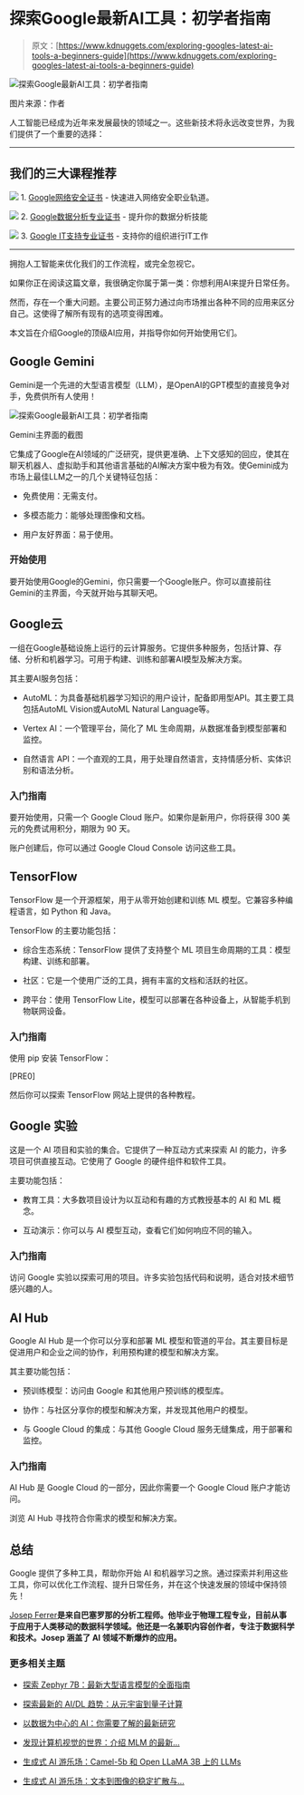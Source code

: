 # 探索Google最新AI工具：初学者指南

> 原文：[https://www.kdnuggets.com/exploring-googles-latest-ai-tools-a-beginners-guide](https://www.kdnuggets.com/exploring-googles-latest-ai-tools-a-beginners-guide)

![探索Google最新AI工具：初学者指南](../Images/a0fb237ea53b3591524e3cc6d8454eb1.png)

图片来源：作者

人工智能已经成为近年来发展最快的领域之一。这些新技术将永远改变世界，为我们提供了一个重要的选择：

* * *

## 我们的三大课程推荐

![](../Images/0244c01ba9267c002ef39d4907e0b8fb.png) 1\. [Google网络安全证书](https://www.kdnuggets.com/google-cybersecurity) - 快速进入网络安全职业轨道。

![](../Images/e225c49c3c91745821c8c0368bf04711.png) 2\. [Google数据分析专业证书](https://www.kdnuggets.com/google-data-analytics) - 提升你的数据分析技能

![](../Images/0244c01ba9267c002ef39d4907e0b8fb.png) 3\. [Google IT支持专业证书](https://www.kdnuggets.com/google-itsupport) - 支持你的组织进行IT工作

* * *

拥抱人工智能来优化我们的工作流程，或完全忽视它。

如果你正在阅读这篇文章，我很确定你属于第一类：你想利用AI来提升日常任务。

然而，存在一个重大问题。主要公司正努力通过向市场推出各种不同的应用来区分自己。这使得了解所有现有的选项变得困难。

本文旨在介绍Google的顶级AI应用，并指导你如何开始使用它们。

## Google Gemini

Gemini是一个先进的大型语言模型（LLM），是OpenAI的GPT模型的直接竞争对手，免费供所有人使用！

![探索Google最新AI工具：初学者指南](../Images/9d3c275d0504e69f425312775aff4ddf.png)

Gemini主界面的截图

它集成了Google在AI领域的广泛研究，提供更准确、上下文感知的回应，使其在聊天机器人、虚拟助手和其他语言基础的AI解决方案中极为有效。使Gemini成为市场上最佳LLM之一的几个关键特征包括：

+   免费使用：无需支付。

+   多模态能力：能够处理图像和文档。

+   用户友好界面：易于使用。

### 开始使用

要开始使用Google的Gemini，你只需要一个Google账户。你可以直接前往Gemini的主界面，今天就开始与其聊天吧。

## Google云

一组在Google基础设施上运行的云计算服务。它提供多种服务，包括计算、存储、分析和机器学习。可用于构建、训练和部署AI模型及解决方案。

其主要AI服务包括：

+   AutoML：为具备基础机器学习知识的用户设计，配备即用型API。其主要工具包括AutoML Vision或AutoML Natural Language等。

+   Vertex AI：一个管理平台，简化了 ML 生命周期，从数据准备到模型部署和监控。

+   自然语言 API：一个直观的工具，用于处理自然语言，支持情感分析、实体识别和语法分析。

### 入门指南

要开始使用，只需一个 Google Cloud 账户。如果你是新用户，你将获得 300 美元的免费试用积分，期限为 90 天。

账户创建后，你可以通过 Google Cloud Console 访问这些工具。

## TensorFlow

TensorFlow 是一个开源框架，用于从零开始创建和训练 ML 模型。它兼容多种编程语言，如 Python 和 Java。

TensorFlow 的主要功能包括：

+   综合生态系统：TensorFlow 提供了支持整个 ML 项目生命周期的工具：模型构建、训练和部署。

+   社区：它是一个使用广泛的工具，拥有丰富的文档和活跃的社区。

+   跨平台：使用 TensorFlow Lite，模型可以部署在各种设备上，从智能手机到物联网设备。

### 入门指南

使用 pip 安装 TensorFlow：

[PRE0]

然后你可以探索 TensorFlow 网站上提供的各种教程。

## Google 实验

这是一个 AI 项目和实验的集合。它提供了一种互动方式来探索 AI 的能力，许多项目可供直接互动。它使用了 Google 的硬件组件和软件工具。

主要功能包括：

+   教育工具：大多数项目设计为以互动和有趣的方式教授基本的 AI 和 ML 概念。

+   互动演示：你可以与 AI 模型互动，查看它们如何响应不同的输入。

### 入门指南

访问 Google 实验以探索可用的项目。许多实验包括代码和说明，适合对技术细节感兴趣的人。

## AI Hub

Google AI Hub 是一个你可以分享和部署 ML 模型和管道的平台。其主要目标是促进用户和企业之间的协作，利用预构建的模型和解决方案。

其主要功能包括：

+   预训练模型：访问由 Google 和其他用户预训练的模型库。

+   协作：与社区分享你的模型和解决方案，并发现其他用户的模型。

+   与 Google Cloud 的集成：与其他 Google Cloud 服务无缝集成，用于部署和监控。

### 入门指南

AI Hub 是 Google Cloud 的一部分，因此你需要一个 Google Cloud 账户才能访问。

浏览 AI Hub 寻找符合你需求的模型和解决方案。

## 总结

Google 提供了多种工具，帮助你开始 AI 和机器学习之旅。通过探索并利用这些工具，你可以优化工作流程、提升日常任务，并在这个快速发展的领域中保持领先！

**[](https://www.linkedin.com/in/josep-ferrer-sanchez/)**[Josep Ferrer](https://www.linkedin.com/in/josep-ferrer-sanchez)**是来自巴塞罗那的分析工程师。他毕业于物理工程专业，目前从事于应用于人类移动的数据科学领域。他还是一名兼职内容创作者，专注于数据科学和技术。Josep 涵盖了 AI 领域不断爆炸的应用。**

### 更多相关主题

+   [探索 Zephyr 7B：最新大型语言模型的全面指南](https://www.kdnuggets.com/exploring-the-zephyr-7b-a-comprehensive-guide-to-the-latest-large-language-model)

+   [探索最新的 AI/DL 趋势：从元宇宙到量子计算](https://www.kdnuggets.com/2023/07/exploring-latest-trends-aidl-metaverse-quantum-computing.html)

+   [以数据为中心的 AI：你需要了解的最新研究](https://www.kdnuggets.com/2022/02/datacentric-ai-latest-research-need-know.html)

+   [发现计算机视觉的世界：介绍 MLM 的最新…](https://www.kdnuggets.com/2024/01/mlm-discover-the-world-of-computer-vision-ebook)

+   [生成式 AI 游乐场：Camel-5b 和 Open LLaMA 3B 上的 LLMs](https://www.kdnuggets.com/2024/02/intel-generative-ai-playground-llms-with-camel-5b-and-open-llama-3b)

+   [生成式 AI 游乐场：文本到图像的稳定扩散与…](https://www.kdnuggets.com/2024/02/intel-generative-ai-playground-text-to-image-stable-diffusion)
